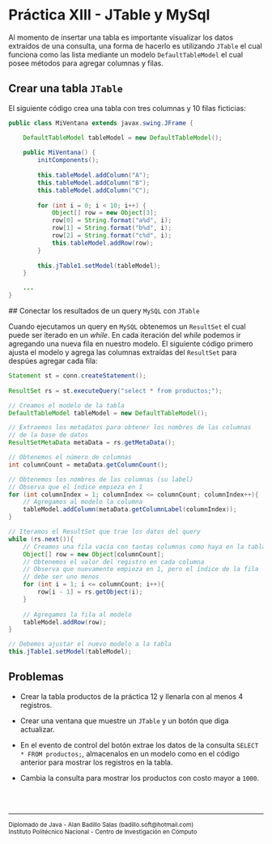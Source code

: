 # Práctica XIII - JTable y MySql

Al momento de insertar una tabla es importante visualizar los datos extraídos de una consulta, una forma de hacerlo es utilizando `JTable` el cual funciona como las lista mediante un modelo `DefaultTableModel` el cual posee métodos para agregar columnas y filas.

## Crear una tabla `JTable`

El siguiente código crea una tabla con tres columnas y 10 filas ficticias:

~~~java
public class MiVentana extends javax.swing.JFrame {

    DefaultTableModel tableModel = new DefaultTableModel();
    
    public MiVentana() {
        initComponents();
        
        this.tableModel.addColumn("A");
        this.tableModel.addColumn("B");
        this.tableModel.addColumn("C");
        
        for (int i = 0; i < 10; i++) {
            Object[] row = new Object[3];
            row[0] = String.format("a%d", i);
            row[1] = String.format("b%d", i);
            row[2] = String.format("c%d", i);
            this.tableModel.addRow(row);
        }
        
        this.jTable1.setModel(tableModel);
    }

    ...
}
~~~

## Conectar los resultados de un query `MySQL` con `JTable`

Cuando ejecutamos un query en `MySQL` obtenemos un `ResultSet` el cual puede ser iterado en un *while*. En cada iteración del *while* podemos ir agregando una nueva fila en nuestro modelo. El siguiente código primero ajusta el modelo y agrega las columnas extraídas del `ResultSet` para despúes agregar cada fila:

~~~java
Statement st = conn.createStatement();
      
ResultSet rs = st.executeQuery("select * from productos;");

// Creamos el modelo de la tabla
DefaultTableModel tableModel = new DefaultTableModel();

// Extraemos los metadatos para obtener los nombres de las columnas
// de la base de datos
ResultSetMetaData metaData = rs.getMetaData();

// Obtenemos el número de columnas
int columnCount = metaData.getColumnCount();

// Obtenemos los nombres de las columnas (su label)
// Observa que el índice empieza en 1
for (int columnIndex = 1; columnIndex <= columnCount; columnIndex++){
    // Agregamos al modelo la columna
    tableModel.addColumn(metaData.getColumnLabel(columnIndex));
}

// Iteramos el ResultSet que trae los datos del query
while (rs.next()){
    // Creamos una fila vacía con tantas columnas como haya en la tabla
    Object[] row = new Object[columnCount];
    // Obtenemos el valor del registro en cada columna
    // Observa que nuevamente empieza en 1, pero el índice de la fila
    // debe ser uno menos
    for (int i = 1; i <= columnCount; i++){
        row[i - 1] = rs.getObject(i);
    }
    
    // Agregamos la fila al modelo
    tableModel.addRow(row);
}

// Debemos ajustar el nuevo modelo a la tabla
this.jTable1.setModel(tableModel);
~~~

## Problemas

* Crear la tabla productos de la práctica 12 y llenarla con al menos 4 registros.

* Crear una ventana que muestre un `JTable` y un botón que diga actualizar.

* En el evento de control del botón extrae los datos de la consulta `SELECT * FROM productos;`, almacenalos en un modelo como en el código anterior para mostrar los registros en la tabla.

* Cambia la consulta para mostrar los productos con costo mayor a `1000`.

<br><br>
<hr>
<small>
Diplomado de Java - Alan Badillo Salas (badillo.soft@hotmail.com)<br>
Instituto Politécnico Nacional - Centro de Investigación en Cómputo
</small>
